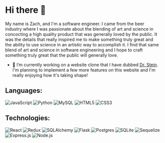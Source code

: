 # Hi there 👋
My name is Zach, and I'm a software engineer.  I came from the beer industry where I was passionate about the blending of art and science in concocting a high quality product that was generally loved by the public.  It was the details that really inspired me to make something truly great and the ability to use science in an artistic way to accomplish it.  I find that same blend of art and science in software engineering and I hope to craft something truly great that the public will generally love.

- 🔭 I’m currently working on a website clone that I have dubbed [Dr. Stein](https://github.com/zgierahn/Dr-Squatch-Clone).  I'm planning to implement a few more features on this website and I'm really enjoying how it's taking shape!

## Languages:
![JavaScript](https://img.shields.io/badge/JavaScript-F7DF1E?style=for-the-badge&logo=javascript&logoColor=black)    ![Python](https://img.shields.io/badge/python-3670A0?style=for-the-badge&logo=python&logoColor=ffdd54)  ![MySQL](https://img.shields.io/badge/mysql-%2300f.svg?style=for-the-badge&logo=mysql&logoColor=white)  ![HTML5](https://img.shields.io/badge/html5-%23E34F26.svg?style=for-the-badge&logo=html5&logoColor=white)  ![CSS3](https://img.shields.io/badge/css3-%231572B6.svg?style=for-the-badge&logo=css3&logoColor=white) 

## Technologies:
![React](https://img.shields.io/badge/React-61DAFB?style=for-the-badge&logo=react&logoColor=black)  ![Redux](https://img.shields.io/badge/redux-%23593d88.svg?style=for-the-badge&logo=redux&logoColor=white)  ![SQLAlchemy](https://img.shields.io/badge/SQLAlchemy-3776AB?style=for-the-badge&logo=sqlalchemy&logoColor=white)  ![Flask](https://img.shields.io/badge/flask-%23000.svg?style=for-the-badge&logo=flask&logoColor=white) ![Postgres](https://img.shields.io/badge/postgres-%23316192.svg?style=for-the-badge&logo=postgresql&logoColor=white)    ![SQLite](https://img.shields.io/badge/sqlite-%2307405e.svg?style=for-the-badge&logo=sqlite&logoColor=white)  ![Sequelize](https://img.shields.io/badge/Sequelize-52B0E7?style=for-the-badge&logo=sequelize&logoColor=white)  ![Express.js](https://img.shields.io/badge/express.js-%23404d59.svg?style=for-the-badge&logo=express&logoColor=%2361DAFB)   ![Node.js](https://img.shields.io/badge/Node.js-339933?style=for-the-badge&logo=node.js&logoColor=white)

<!--
**zgierahn/zgierahn** is a ✨ _special_ ✨ repository because its `README.md` (this file) appears on your GitHub profile.

Here are some ideas to get you started:

- 🌱 I’m currently learning ...
- 👯 I’m looking to collaborate on ...
- 🤔 I’m looking for help with ...
- 💬 Ask me about ...
- 📫 How to reach me: ...
- 😄 Pronouns: ...
- ⚡ Fun fact: ...
-->
